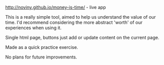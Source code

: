 http://noviny.github.io/money-is-time/ - live app

This is a really simple tool, aimed to help us understand the value of our time. I'd recommend considering the more abstract 'worth' of our experiences when using it.

Single html page, buttons just add or update content on the current page.

Made as a quick practice exercise.

No plans for future improvements.